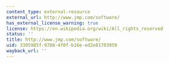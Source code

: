 ```yaml
---
content_type: external-resource
external_url: http://www.jmp.com/software/
has_external_license_warning: true
license: https://en.wikipedia.org/wiki/All_rights_reserved
status: ''
title: http://www.jmp.com/software/
uid: 3305985f-9788-4f0f-b16e-ed2e81703959
wayback_url: ''
---
```

